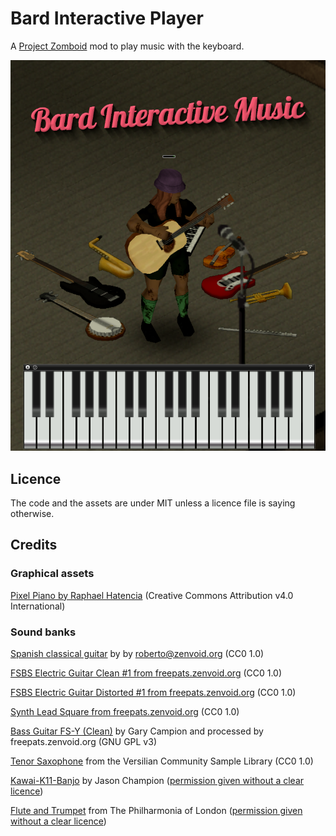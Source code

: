 # Bard Interactive Player

A [Project Zomboid](https://projectzomboid.com) mod to play music with the keyboard.

![Bard Interactive Player preview](poster.png)

## Licence

The code and the assets are under MIT unless a licence file is saying otherwise.

## Credits

### Graphical assets

[Pixel Piano by Raphael Hatencia](https://ragnapixel.itch.io/pixel-piano) (Creative Commons Attribution v4.0 International)

### Sound banks

[Spanish classical guitar](https://freepats.zenvoid.org/Guitar/acoustic-guitar.html) by by roberto@zenvoid.org (CC0 1.0)

[FSBS Electric Guitar Clean #1 from freepats.zenvoid.org](https://freepats.zenvoid.org/ElectricGuitar/clean-electric-guitar.html) (CC0 1.0)

[FSBS Electric Guitar Distorted #1 from freepats.zenvoid.org](https://freepats.zenvoid.org/ElectricGuitar/distorted-electric-guitar.html) (CC0 1.0)

[Synth Lead Square from freepats.zenvoid.org](https://freepats.zenvoid.org/Synthesizer/synth-lead.html) (CC0 1.0)

[Bass Guitar FS-Y (Clean)](https://freepats.zenvoid.org/ElectricGuitar/clean-electric-bass.html) by Gary Campion and processed by freepats.zenvoid.org (GNU GPL v3)

[Tenor Saxophone](https://freepats.zenvoid.org/Reed/saxophone.html) from the Versilian Community Sample Library (CC0 1.0)

[Kawai-K11-Banjo](https://freewavesamples.com/instrument/banjo) by Jason Champion ([permission given without a clear licence](media/sound/Kawai-K11-Banjo/README.txt))

[Flute and Trumpet](https://philharmonia.co.uk/resources/sound-samples/) from The Philharmonia of London ([permission given without a clear licence](media/sound/Philharmonia/README.md))
